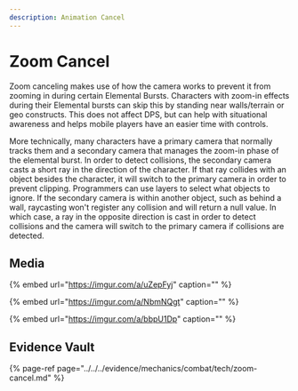 ```yaml
---
description: Animation Cancel
---
```


# Zoom Cancel

Zoom canceling makes use of how the camera works to prevent it from zooming in during certain Elemental Bursts. Characters with zoom-in effects during their Elemental bursts can skip this by standing near walls/terrain or geo constructs. This does not affect DPS, but can help with situational awareness and helps mobile players have an easier time with controls.

More technically, many characters have a primary camera that normally tracks them and a secondary camera that manages the zoom-in phase of the elemental burst. In order to detect collisions, the secondary camera casts a short ray in the direction of the character. If that ray collides with an object besides the character, it will switch to the primary camera in order to prevent clipping. Programmers can use layers to select what objects to ignore. If the secondary camera is within another object, such as behind a wall, raycasting won't register any collision and will return a null value. In which case, a ray in the opposite direction is cast in order to detect collisions and the camera will switch to the primary camera if collisions are detected.

## Media

{% embed url="https://imgur.com/a/uZepFyj" caption="" %}

{% embed url="https://imgur.com/a/NbmNQgt" caption="" %}

{% embed url="https://imgur.com/a/bbpU1Dp" caption="" %}

## Evidence Vault

{% page-ref page="../../../evidence/mechanics/combat/tech/zoom-cancel.md" %}

